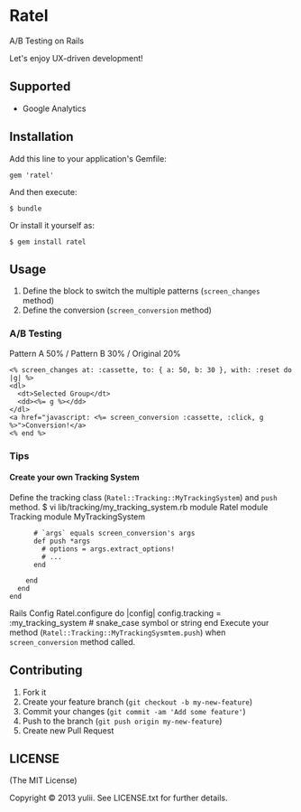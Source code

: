 # Ratel

A/B Testing on Rails

Let's enjoy UX-driven development!

## Supported
- Google Analytics

## Installation

Add this line to your application's Gemfile:

    gem 'ratel'

And then execute:

    $ bundle

Or install it yourself as:

    $ gem install ratel

## Usage

1. Define the block to switch the multiple patterns (`screen_changes` method)
2. Define the conversion (`screen_conversion` method)

### A/B Testing
Pattern A 50% / Pattern B 30% / Original 20%

    <% screen_changes at: :cassette, to: { a: 50, b: 30 }, with: :reset do |g| %>
    <dl>
      <dt>Selected Group</dt>
      <dd><%= g %></dd>
    </dl>
    <a href="javascript: <%= screen_conversion :cassette, :click, g %>">Conversion!</a>
    <% end %>

### Tips
#### Create your own Tracking System
Define the tracking class (`Ratel::Tracking::MyTrackingSystem`) and `push` method.
    $ vi lib/tracking/my_tracking_system.rb
    module Ratel
      module Tracking
        module MyTrackingSystem
    
          # `args` equals screen_conversion's args
          def push *args
            # options = args.extract_options!
            # ...
          end
          
        end
      end
    end
Rails Config
    Ratel.configure do |config|
      config.tracking = :my_tracking_system # snake_case symbol or string
    end
Execute your method (`Ratel::Tracking::MyTrackingSysmtem.push`) when `screen_conversion` method called.

## Contributing

1. Fork it
2. Create your feature branch (`git checkout -b my-new-feature`)
3. Commit your changes (`git commit -am 'Add some feature'`)
4. Push to the branch (`git push origin my-new-feature`)
5. Create new Pull Request

## LICENSE
(The MIT License)

Copyright © 2013 yulii. See LICENSE.txt for further details.
